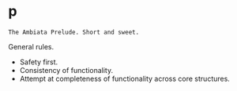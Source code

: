 p
=

```
The Ambiata Prelude. Short and sweet.
```

General rules.

 - Safety first.
 - Consistency of functionality.
 - Attempt at completeness of functionality across core structures.
